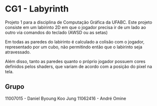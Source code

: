 # CG1 - Labyrinth

Projeto 1 para a disciplina de Computação Gráfica da UFABC.
Este projeto consiste em um labirinto 2D em que o jogador precisa ir de um lado ao outro via comandos do teclado (AWSD ou as setas)

Em todas as paredes do labirinto é calculado a colisão com o jogador, representado por um cubo, não permitindo então que o labirinto seja atravessado.

Além disso, tanto as paredes quanto o próprio jogador possuem cores definidos pelos shaders, que variam de acordo com a posição do pixel na tela.

## Grupo
11007015 - Daniel Byoung Koo Jung 
11062416 - André Omine


